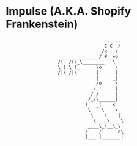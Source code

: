 # Impulse (A.K.A. Shopify Frankenstein)


                                         .....
                                        C C  /
                                       /<   /
                        ___ __________/_#__=o
                       /(- /(\_\________   \
                       \ ) \ )_      \o     \
                       /|\ /|\       |'     |
                                     |     _|
                                     /o   __\
                                    / '     |
                                   / /      |
                                  /_/\______|
                                 (   _(    <
                                  \    \    \
                                   \    \    |
                                    \____\____\
                                  ____\_\__\_\
                                 /`   /`     o\
                                 |___ |_______|
